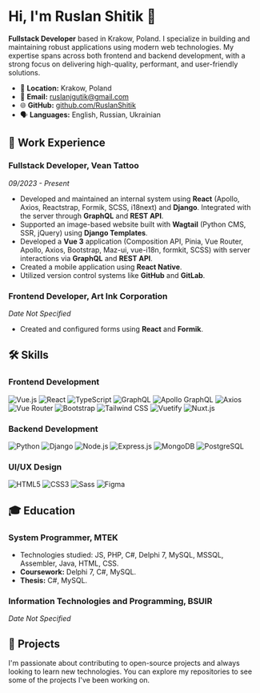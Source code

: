 # Hi, I'm Ruslan Shitik 👋

**Fullstack Developer** based in Krakow, Poland. I specialize in building and maintaining robust applications using modern web technologies. My expertise spans across both frontend and backend development, with a strong focus on delivering high-quality, performant, and user-friendly solutions.

- 📍 **Location:** Krakow, Poland
- 📧 **Email:** [ruslanjgutik@gmail.com](mailto:ruslanjgutik@gmail.com)
- 🌐 **GitHub:** [github.com/RuslanShitik](https://github.com/RuslanShitik)
- 🗣 **Languages:** English, Russian, Ukrainian

## 💼 Work Experience

### Fullstack Developer, Vean Tattoo
*09/2023 - Present*

- Developed and maintained an internal system using **React** (Apollo, Axios, Reactstrap, Formik, SCSS, i18next) and **Django**. Integrated with the server through **GraphQL** and **REST API**.
- Supported an image-based website built with **Wagtail** (Python CMS, SSR, jQuery) using **Django Templates**.
- Developed a **Vue 3** application (Composition API, Pinia, Vue Router, Apollo, Axios, Bootstrap, Maz-ui, vue-i18n, formkit, SCSS) with server interactions via **GraphQL** and **REST API**.
- Created a mobile application using **React Native**.
- Utilized version control systems like **GitHub** and **GitLab**.

### Frontend Developer, Art Ink Corporation
*Date Not Specified*

- Created and configured forms using **React** and **Formik**.

## 🛠 Skills

### Frontend Development
![Vue.js](https://img.shields.io/badge/Vue.js-35495E?style=for-the-badge&logo=vue.js&logoColor=4FC08D)
![React](https://img.shields.io/badge/React-20232A?style=for-the-badge&logo=react&logoColor=61DAFB)
![TypeScript](https://img.shields.io/badge/TypeScript-007ACC?style=for-the-badge&logo=typescript&logoColor=white)
![GraphQL](https://img.shields.io/badge/GraphQL-E10098?style=for-the-badge&logo=graphql&logoColor=white)
![Apollo GraphQL](https://img.shields.io/badge/Apollo%20GraphQL-311C87?style=for-the-badge&logo=apollo-graphql&logoColor=white)
![Axios](https://img.shields.io/badge/Axios-5A29E4?style=for-the-badge&logo=axios&logoColor=white)
![Vue Router](https://img.shields.io/badge/Vue_Router-35495E?style=for-the-badge&logo=vue-router&logoColor=4FC08D)
![Bootstrap](https://img.shields.io/badge/Bootstrap-563D7C?style=for-the-badge&logo=bootstrap&logoColor=white)
![Tailwind CSS](https://img.shields.io/badge/Tailwind_CSS-38B2AC?style=for-the-badge&logo=tailwind-css&logoColor=white)
![Vuetify](https://img.shields.io/badge/Vuetify-1867C0?style=for-the-badge&logo=vuetify&logoColor=white)
![Nuxt.js](https://img.shields.io/badge/Nuxt.js-00C58E?style=for-the-badge&logo=nuxt.js&logoColor=white)

### Backend Development
![Python](https://img.shields.io/badge/Python-3776AB?style=for-the-badge&logo=python&logoColor=white)
![Django](https://img.shields.io/badge/Django-092E20?style=for-the-badge&logo=django&logoColor=white)
![Node.js](https://img.shields.io/badge/Node.js-339933?style=for-the-badge&logo=nodedotjs&logoColor=white)
![Express.js](https://img.shields.io/badge/Express.js-000000?style=for-the-badge&logo=express&logoColor=white)
![MongoDB](https://img.shields.io/badge/MongoDB-47A248?style=for-the-badge&logo=mongodb&logoColor=white)
![PostgreSQL](https://img.shields.io/badge/PostgreSQL-336791?style=for-the-badge&logo=postgresql&logoColor=white)

### UI/UX Design
![HTML5](https://img.shields.io/badge/HTML5-E34F26?style=for-the-badge&logo=html5&logoColor=white)
![CSS3](https://img.shields.io/badge/CSS3-1572B6?style=for-the-badge&logo=css3&logoColor=white)
![Sass](https://img.shields.io/badge/Sass-CC6699?style=for-the-badge&logo=sass&logoColor=white)
![Figma](https://img.shields.io/badge/Figma-F24E1E?style=for-the-badge&logo=figma&logoColor=white)

## 🎓 Education

### System Programmer, MTEK
- Technologies studied: JS, PHP, C#, Delphi 7, MySQL, MSSQL, Assembler, Java, HTML, CSS.
- **Coursework:** Delphi 7, C#, MySQL.
- **Thesis:** C#, MySQL.

### Information Technologies and Programming, BSUIR
*Date Not Specified*

## 🚀 Projects

I'm passionate about contributing to open-source projects and always looking to learn new technologies. You can explore my repositories to see some of the projects I've been working on.
